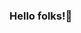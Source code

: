 ### Hello folks!👋

<!--
**thushanisuresh/thushanisuresh** is a ✨ _special_ ✨ repository because its `README.md` (this file) appears on your GitHub profile.

Here are some ideas to get you started:
-  ⚡ I'm Thushani
- 🔭 I’m currently working on Data analytics
- 🌱 I’m currently learning AI
- 👯 I’m looking to collaborate on Github
- 🤔 I’m looking for help with my projects

- 📫 How to reach me: linkedin.com/in/thushanisuresh/
- 😄 Pronouns: Connecting Data Brains with data sets that create economic opportunities around the world
- 
-->
